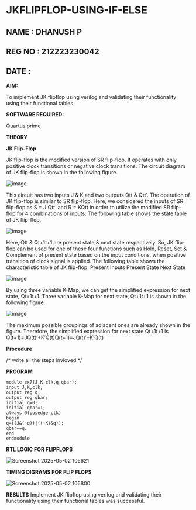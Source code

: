 # JKFLIPFLOP-USING-IF-ELSE


## NAME : DHANUSH P
## REG NO : 212223230042
## DATE :
**AIM:** 

To implement  JK flipflop using verilog and validating their functionality using their functional tables

**SOFTWARE REQUIRED:**

Quartus prime

**THEORY**

**JK Flip-Flop**

JK flip-flop is the modified version of SR flip-flop. It operates with only positive clock transitions or negative clock transitions. The circuit diagram of JK flip-flop is shown in the following figure.

![image](https://github.com/naavaneetha/JKFLIPFLOP-USING-IF-ELSE/assets/154305477/a649c30b-232b-4558-b188-fd6c09845180)


This circuit has two inputs J & K and two outputs Qtt & Qtt’. The operation of JK flip-flop is similar to SR flip-flop. Here, we considered the inputs of SR flip-flop as S = J Qtt’ and R = KQtt in order to utilize the modified SR flip-flop for 4 combinations of inputs. The following table shows the state table of JK flip-flop.

![image](https://github.com/naavaneetha/JKFLIPFLOP-USING-IF-ELSE/assets/154305477/c4360742-e8a8-4937-b089-c46c0433f9a3)

 
Here, Qtt & Qt+1t+1 are present state & next state respectively. So, JK flip-flop can be used for one of these four functions such as Hold, Reset, Set & Complement of present state based on the input conditions, when positive transition of clock signal is applied. The following table shows the characteristic table of JK flip-flop. Present Inputs Present State Next State
 
![image](https://github.com/naavaneetha/JKFLIPFLOP-USING-IF-ELSE/assets/154305477/6c275261-a6d5-4c37-a3a7-1e88ca11c4cd)

By using three variable K-Map, we can get the simplified expression for next state, Qt+1t+1. Three variable K-Map for next state, Qt+1t+1 is shown in the following figure.
 
![image](https://github.com/naavaneetha/JKFLIPFLOP-USING-IF-ELSE/assets/154305477/5174f41b-0ce0-4329-a372-6d1943ea6673)

The maximum possible groupings of adjacent ones are already shown in the figure. Therefore, the simplified expression for next state Qt+1t+1 is Q(t+1)=JQ(t)′+K′Q(t)Q(t+1)=JQ(t)′+K′Q(t)

**Procedure**

/* write all the steps invloved */

**PROGRAM**


```
module ex7(J,K,clk,q,qbar);
input J,K,clk;
output reg q;
output reg qbar;
initial q=0;
initial qbar=1;
always @(posedge clk)
begin
q=((J&(~q))|((~K)&q));
qbar=~q;
end
endmodule
```
**RTL LOGIC FOR FLIPFLOPS**

![Screenshot 2025-05-02 105621](https://github.com/user-attachments/assets/e15e2905-3cef-491a-a2f6-94a37cf9ee6d)


**TIMING DIGRAMS FOR FLIP FLOPS**

![Screenshot 2025-05-02 105800](https://github.com/user-attachments/assets/8b09ed50-ad25-4033-93b7-41f138d4b91e)


**RESULTS**
Implement  JK flipflop using verilog and validating their functionality using their functional tables was successful.
